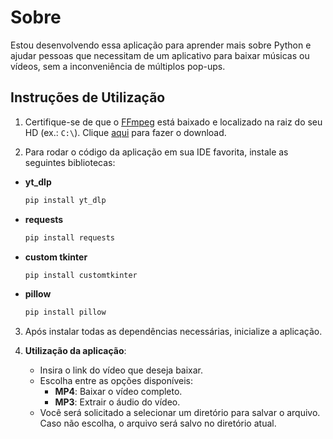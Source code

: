 # Sobre

Estou desenvolvendo essa aplicação para aprender mais sobre Python e ajudar pessoas que necessitam de um aplicativo para baixar músicas ou vídeos, sem a inconveniência de múltiplos pop-ups.

## Instruções de Utilização

1. Certifique-se de que o [FFmpeg](https://www.ffmpeg.org/download.html) está baixado e localizado na raiz do seu HD (ex.: `C:\`). Clique [aqui](https://www.gyan.dev/ffmpeg/builds/ffmpeg-release-essentials.zip) para fazer o download.

2. Para rodar o código da aplicação em sua IDE favorita, instale as seguintes bibliotecas:

- **yt_dlp**  
  ```bash
  pip install yt_dlp
  ```

- **requests**  
  ```bash
  pip install requests
  ```
  
- **custom tkinter**  
  ```bash
  pip install customtkinter
  ```

- **pillow**  
  ```bash
  pip install pillow
  ```

3. Após instalar todas as dependências necessárias, inicialize a aplicação.

4. **Utilização da aplicação**:
   - Insira o link do vídeo que deseja baixar.
   - Escolha entre as opções disponíveis:
     - **MP4**: Baixar o vídeo completo.
     - **MP3**: Extrair o áudio do vídeo.
   - Você será solicitado a selecionar um diretório para salvar o arquivo. Caso não escolha, o arquivo será salvo no diretório atual.
